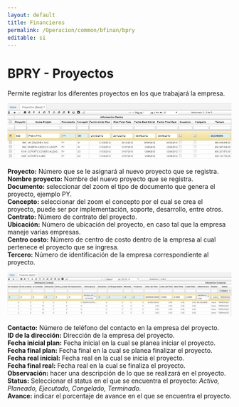 ```yaml
---
layout: default
title: Financieros
permalink: /Operacion/common/bfinan/bpry
editable: si
---
```


# BPRY - Proyectos

Permite registrar los diferentes proyectos en los que trabajará la empresa.  

![](bpry1.png)

**Proyecto:** Número que se le asignará al nuevo proyecto que se registra.  
**Nombre proyecto:** Nombre del nuevo proyecto que se registra.  
**Documento:** seleccionar del zoom el tipo de documento que genera el proyecto, ejemplo PY.  
**Concepto:** seleccionar del zoom el concepto por el cual se crea el proyecto, puede ser por implementación, soporte, desarrollo, entre otros.  
**Contrato:** Número de contrato del proyecto.  
**Ubicación:** Número de ubicación del proyecto, en caso tal que la empresa maneje varias empresas.  
**Centro costo:** Número de centro de costo dentro de la empresa al cual pertenece el proyecto que se ingresa.  
**Tercero:** Número de identificación de la empresa correspondiente al proyecto.  

![](bpry2.png)

**Contacto:** Número de teléfono del contacto en la empresa del proyecto.  
**ID de la dirección:** Dirección de la empresa del proyecto.  
**Fecha inicial plan:** Fecha inicial en la cual se planea iniciar el proyecto.  
**Fecha final plan:** Fecha final en la cual se planea finalizar el proyecto.  
**Fecha real inicial:** Fecha real en la cual se inicia el proyecto.  
**Fecha final real:** Fecha real en la cual se finaliza el proyecto.  
**Observación:** hacer una descripción de lo que se realizará en el proyecto.  
**Status:** Seleccionar el status en el que se encuentra el proyecto: _Activo, Planeado, Ejecutado, Congelado, Terminado._  
**Avance:** indicar el porcentaje de avance en el que se encuentra el proyecto.  







